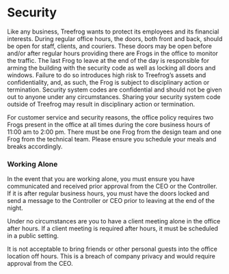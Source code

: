 # Security

Like any business, Treefrog wants to protect its employees and its financial interests. During regular office hours, the doors, both front and back, should be open for staff, clients, and couriers. These doors may be open before and/or after regular hours providing there are Frogs in the office to monitor the traffic. The last Frog to leave at the end of the day is responsible for arming the building with the security code as well as locking all doors and windows. Failure to do so introduces high risk to Treefrog’s assets and confidentiality, and, as such, the Frog is subject to disciplinary action or termination. Security system codes are confidential and should not be given out to anyone under any circumstances. Sharing your security system code outside of Treefrog may result in disciplinary action or termination.

For customer service and security reasons, the office policy requires two Frogs present in the office at all times during the core business hours of 11:00 am to 2:00 pm. There must be one Frog from the design team and one Frog from the technical team. Please ensure you schedule your meals and breaks accordingly.

### Working Alone

In the event that you are working alone, you must ensure you have communicated and received prior approval from the CEO or the Controller. If it is after regular business hours, you must have the doors locked and send a message to the Controller or CEO prior to leaving at the end of the night.

Under no circumstances are you to have a client meeting alone in the office after hours. If a client meeting is required after hours, it must be scheduled in a public setting.

It is not acceptable to bring friends or other personal guests into the office location off hours. This is a breach of company privacy and would require approval from the CEO.
